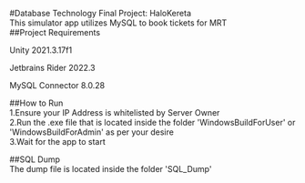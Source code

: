 #Database Technology Final Project: HaloKereta</br>
This simulator app utilizes MySQL to book tickets for MRT</br>
##Project Requirements</br>

Unity 2021.3.17f1</br>

Jetbrains Rider 2022.3</br>

MySQL Connector 8.0.28</br>

##How to Run</br>
1.Ensure your IP Address is whitelisted by Server Owner</br>
2.Run the .exe file that is located inside the folder 'WindowsBuildForUser' or 'WindowsBuildForAdmin' as per your desire</br>
3.Wait for the app to start</br>

##SQL Dump</br>
The dump file is located inside the folder 'SQL_Dump'</br>
